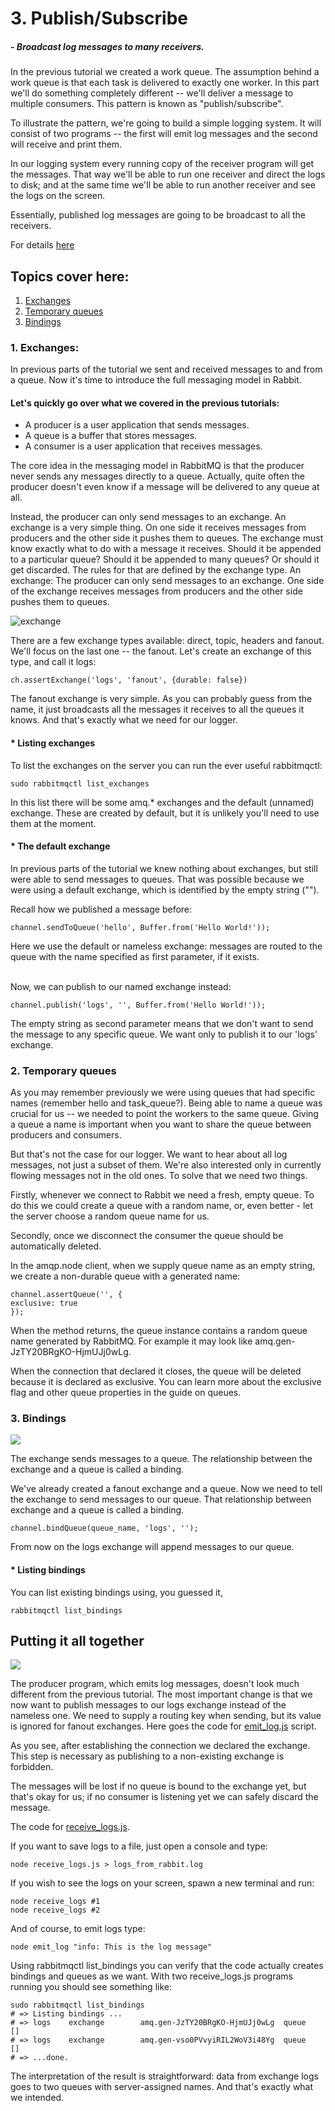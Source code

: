 # 3. Publish/Subscribe
##### - Broadcast log messages to many receivers.
In the previous tutorial we created a work queue. The assumption behind a work queue is that each task is delivered to exactly one worker. In this part we'll do something completely different -- we'll deliver a message to multiple consumers. This pattern is known as "publish/subscribe".

To illustrate the pattern, we're going to build a simple logging system. It will consist of two programs -- the first will emit log messages and the second will receive and print them.

In our logging system every running copy of the receiver program will get the messages. That way we'll be able to run one receiver and direct the logs to disk; and at the same time we'll be able to run another receiver and see the logs on the screen.

Essentially, published log messages are going to be broadcast to all the receivers.

For details [here](https://www.rabbitmq.com/tutorials/tutorial-three-javascript.html)

## Topics cover here:
1. [Exchanges](#1-exchanges)
2. [Temporary queues](#2-temporary-queues)
3. [Bindings](#3-bindings)

### 1. Exchanges:
In previous parts of the tutorial we sent and received messages to and from a queue. Now it's time to introduce the full messaging model in Rabbit.

#### Let's quickly go over what we covered in the previous tutorials:
- A producer is a user application that sends messages.
- A queue is a buffer that stores messages.
- A consumer is a user application that receives messages.

The core idea in the messaging model in RabbitMQ is that the producer never sends any messages directly to a queue. Actually, quite often the producer doesn't even know if a message will be delivered to any queue at all.

Instead, the producer can only send messages to an exchange. An exchange is a very simple thing. On one side it receives messages from producers and the other side it pushes them to queues. The exchange must know exactly what to do with a message it receives. Should it be appended to a particular queue? Should it be appended to many queues? Or should it get discarded. The rules for that are defined by the exchange type.
An exchange: The producer can only send messages to an exchange. One side of the exchange receives messages from producers and the other side pushes them to queues.

![exchange](https://www.rabbitmq.com/img/tutorials/exchanges.png)

There are a few exchange types available: direct, topic, headers and fanout. We'll focus on the last one -- the fanout. Let's create an exchange of this type, and call it logs:

```ch.assertExchange('logs', 'fanout', {durable: false})```

The fanout exchange is very simple. As you can probably guess from the name, it just broadcasts all the messages it receives to all the queues it knows. And that's exactly what we need for our logger.

#### * Listing exchanges

To list the exchanges on the server you can run the ever useful rabbitmqctl:

```sudo rabbitmqctl list_exchanges```

In this list there will be some amq.* exchanges and the default (unnamed) exchange. These are created by default, but it is unlikely you'll need to use them at the moment.

#### * The default exchange

In previous parts of the tutorial we knew nothing about exchanges, but still were able to send messages to queues. That was possible because we were using a default exchange, which is identified by the empty string ("").

Recall how we published a message before:

```channel.sendToQueue('hello', Buffer.from('Hello World!'));```

Here we use the default or nameless exchange: messages are routed to the queue with the name specified as first parameter, if it exists.

<br>  Now, we can publish to our named exchange instead:

```channel.publish('logs', '', Buffer.from('Hello World!'));```

The empty string as second parameter means that we don't want to send the message to any specific queue. We want only to publish it to our 'logs' exchange.

### 2. Temporary queues

As you may remember previously we were using queues that had specific names (remember hello and task_queue?). Being able to name a queue was crucial for us -- we needed to point the workers to the same queue. Giving a queue a name is important when you want to share the queue between producers and consumers.

But that's not the case for our logger. We want to hear about all log messages, not just a subset of them. We're also interested only in currently flowing messages not in the old ones. To solve that we need two things.

Firstly, whenever we connect to Rabbit we need a fresh, empty queue. To do this we could create a queue with a random name, or, even better - let the server choose a random queue name for us.

Secondly, once we disconnect the consumer the queue should be automatically deleted.

In the amqp.node client, when we supply queue name as an empty string, we create a non-durable queue with a generated name:

```
channel.assertQueue('', {
exclusive: true
});
```

When the method returns, the queue instance contains a random queue name generated by RabbitMQ. For example it may look like amq.gen-JzTY20BRgKO-HjmUJj0wLg.

When the connection that declared it closes, the queue will be deleted because it is declared as exclusive. You can learn more about the exclusive flag and other queue properties in the guide on queues.

### 3. Bindings
![](https://www.rabbitmq.com/img/tutorials/bindings.png)

The exchange sends messages to a queue. The relationship between the exchange and a queue is called a binding.

We've already created a fanout exchange and a queue. Now we need to tell the exchange to send messages to our queue. That relationship between exchange and a queue is called a binding.

```channel.bindQueue(queue_name, 'logs', '');```

From now on the logs exchange will append messages to our queue.

#### * Listing bindings

You can list existing bindings using, you guessed it,

```rabbitmqctl list_bindings```

## Putting it all together
![](https://www.rabbitmq.com/img/tutorials/python-three-overall.png)

The producer program, which emits log messages, doesn't look much different from the previous tutorial. The most important change is that we now want to publish messages to our logs exchange instead of the nameless one. We need to supply a routing key when sending, but its value is ignored for fanout exchanges. Here goes the code for [emit_log.js](emit_log.js) script.

As you see, after establishing the connection we declared the exchange. This step is necessary as publishing to a non-existing exchange is forbidden.

The messages will be lost if no queue is bound to the exchange yet, but that's okay for us; if no consumer is listening yet we can safely discard the message.

The code for [receive_logs.js](receive_logs.js).

If you want to save logs to a file, just open a console and type:
```shell
node receive_logs.js > logs_from_rabbit.log
 ```

If you wish to see the logs on your screen, spawn a new terminal and run:
```shell
node receive_logs #1
node receive_logs #2 
```

And of course, to emit logs type:
```shell
node emit_log "info: This is the log message"
```

Using rabbitmqctl list_bindings you can verify that the code actually creates bindings and queues as we want. With two receive_logs.js programs running you should see something like:
```shell
sudo rabbitmqctl list_bindings
# => Listing bindings ...
# => logs    exchange        amq.gen-JzTY20BRgKO-HjmUJj0wLg  queue           []
# => logs    exchange        amq.gen-vso0PVvyiRIL2WoV3i48Yg  queue           []
# => ...done.
```
The interpretation of the result is straightforward: data from exchange logs goes to two queues with server-assigned names. And that's exactly what we intended.


